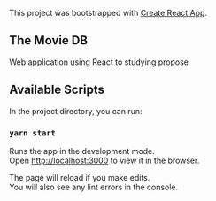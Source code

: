 This project was bootstrapped with [Create React App](https://github.com/facebook/create-react-app).

## The Movie DB 
Web application using React to studying propose

## Available Scripts

In the project directory, you can run:

### `yarn start`

Runs the app in the development mode.<br>
Open [http://localhost:3000](http://localhost:3000) to view it in the browser.

The page will reload if you make edits.<br>
You will also see any lint errors in the console.

